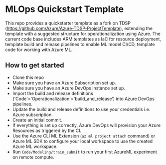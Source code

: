 # MLOps Quickstart Template #

This repo provides a quickstarter template as a fork on TDSP (https://github.com/Azure/Azure-TDSP-ProjectTemplate), extending the template with a suggested structure for operationalization using Azure. The current code base includes ARM templates as IaC for resource deployment, template build and release pipelines to enable ML model CI/CD, template code for working with Azure ML.

## How to get started ##

* Clone this repo
* Make sure you have an Azure Subscription set up.
* Make sure you have an Azure DevOps instance set up.
* Import the build and release definitions ('Code'>'Operationalization'>'build_and_release') into Azure DevOps pipelines.
* Update the build and release definitions to use your credentials i.e. Azure subscription.
* Create an initial commit.
* If everything is set up correctly, Azure DevOps will provision your Azure Resources as triggered by the CI.
* Use the Azure CLI ML Extension (`az ml project attach` command) or Azure ML SDK to configure your local workspace to use the created Azure ML workspace.
* Run `Code/Modeling/train_submit` to run your first AzureML experiment on remote compute.
